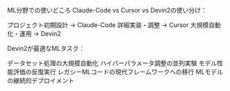 ML分野での使いどころ
Claude-Code vs Cursor vs Devin2の使い分け：

プロジェクト初期設計 → Claude-Code
詳細実装・調整 → Cursor
大規模自動化・運用 → Devin2

Devin2が最適なMLタスク：

データセット処理の大規模自動化
ハイパーパラメータ調整の並列実験
モデル性能評価の反復実行
レガシーMLコードの現代フレームワークへの移行
MLモデルの継続的デプロイメント